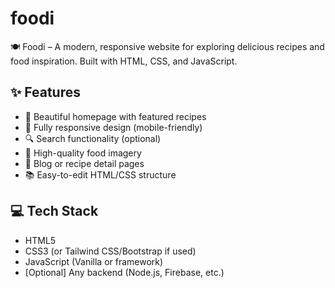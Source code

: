# foodi
🍽️ Foodi – A modern, responsive website for exploring delicious recipes and food inspiration. Built with HTML, CSS, and JavaScript.
## ✨ Features

- 🍕 Beautiful homepage with featured recipes
- 📱 Fully responsive design (mobile-friendly)
- 🔍 Search functionality (optional)
- 📸 High-quality food imagery
- 📝 Blog or recipe detail pages
- 📚 Easy-to-edit HTML/CSS structure

## 💻 Tech Stack

- HTML5
- CSS3 (or Tailwind CSS/Bootstrap if used)
- JavaScript (Vanilla or framework)
- [Optional] Any backend (Node.js, Firebase, etc.)
